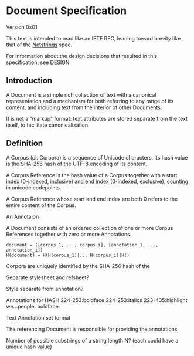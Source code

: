 # Document Specification

Version 0x01

This text is intended to read like an IETF RFC, leaning toward brevity like that of the [Netstrings][] spec.

For information about the design decisions that resulted in this specification, see [DESIGN][]. 

[Netstrings]: http://cr.yp.to/proto/netstrings.txt
[DESIGN]: DESIGN

## Introduction

A Document is a simple rich collection of text with a canonical representation and a mechanism for both referring to any range of its content, and including text from the interior of other Documents.

It is not a "markup" format: text attributes are stored separate from the text itself, to facilitate canonicalization.

## Definition

A Corpus (pl. Corpora) is a sequence of Unicode characters. Its hash value is the SHA-256 hash of the UTF-8 encoding of its content.

A Corpus Reference is the hash value of a Corpus together with a start index (0-indexed, inclusive) and end index (0-indexed, exclusive), counting in unicode codepoints.

A Corpus Reference whose start and end index are both 0 refers to the entire content of the Corpus.

An Annotaion 

A Document consists of an ordered collection of one or more Corpus References together with zero or more Annotations.


    document = ([corpus_1, ..., corpus_i], [annotation_1, ..., annotation_i])
    H(document) = H(H(corpus_1)|...|H(corpus_i)|H()

Corpora are uniquely identified by the SHA-256 hash of the

Separate stylesheet and refsheet?

Style separate from annotation?

Annotations for HASH
224-253:boldface
224-253:italics
223-435:highlight
we...people: boldface

Text Annotation set format

The referencing Document is responsible for providing the annotations 

Number of possible substrings of a string length N? (each could have a unique hash value)
